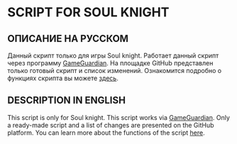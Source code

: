 # SCRIPT FOR SOUL KNIGHT 

## ОПИСАНИЕ НА РУССКОМ
Данный скрипт только для игры Soul knight. Работает данный скрипт через программу [GameGuardian](https://gameguardian.net).
На площадке GitHub представлен только готовый скрипт и список изменений.
Ознакомится подробно о функциях скрипта вы можете [здесь](https://4pda.to/forum/index.php?showtopic=798561&view=findpost&p=107915908).

## DESCRIPTION IN ENGLISH
This script is only for Soul knight. This script works via [GameGuardian](https://gameguardian.net).
Only a ready-made script and a list of changes are presented on the GitHub platform.
You can learn more about the functions of the script [here](https://4pda.to/forum/index.php?showtopic=798561&view=findpost&p=107915908).